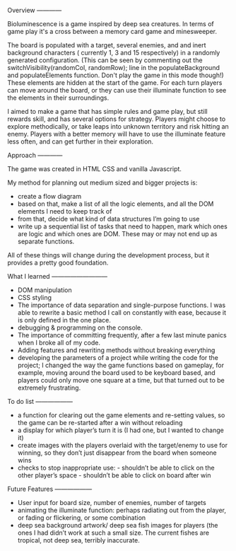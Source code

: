 Overview
————

Bioluminescence is a game inspired by deep sea creatures.
In terms of game play it's a cross between a memory card game and minesweeper.

The board is populated with a target, several enemies, and and inert background characters ( currently 1, 3 and 15 respectively) in a randomly generated configuration.
(This can be seen by commenting out the  switchVisibility(randomCol, randomRow); line in the populateBackground and populateElements function. Don't play the game in this mode though!)
These elements are hidden at the start of the game.
For each turn players can move around the board, or they can use their illuminate function to see the elements in their surroundings.

I aimed to make a game that has simple rules and game play, but still rewards skill, and has several options for strategy.
Players might choose to explore methodically, or take leaps into unknown territory and risk hitting an enemy. Players with a better memory will have to use the illuminate feature less often, and can get further in their exploration.



Approach
————

The game was created in HTML CSS and vanilla Javascript.

My method for planning out medium sized and bigger projects is:
- create a flow diagram
- based on that, make a list of all the logic elements, and all the DOM elements I need to keep track of
- from that, decide what kind of data structures I’m going to use
- write up a sequential list of tasks that need to happen, mark which ones are logic and which ones are DOM. These may or may not end up as separate functions.

All of these things will change during the development process, but it provides a pretty good foundation.



What I learned
—————————

- DOM manipulation
- CSS styling
- The importance of data separation and single-purpose functions. I was able to rewrite a basic method I call on constantly with ease, because it is only defined in the one place.
- debugging & programming on the console.
- The importance of committing frequently, after a few last minute panics when I broke all of my code.
- Adding features and rewriting methods without breaking everything
- developing the parameters of a project while writing the code for the project; I changed the way the game functions based on gameplay, for example, moving around the board used to be keyboard based, and players could only move one square at a time, but that turned out to be extremely frustrating.


To do list
——————

- a function for clearing out the game elements and re-setting values, so the game can be re-started after a win without reloading
- a display for which player’s turn it is (I had one, but I wanted to change it)
- create images with the players overlaid with the target/enemy to use for winning, so they don’t just disappear from the board when someone wins
- checks to stop inappropriate use:
		- shouldn’t be able to click on the other player’s space
		- shouldn’t be able to click on board after win






Future Features
——————

- User input for board size, number of enemies, number of targets
- animating the illuminate function: perhaps radiating out from the player, or fading or flickering, or some combination
- deep sea background artwork/ deep sea fish images for players (the ones I had didn’t work at such a small size. The current fishes are tropical, not deep sea, terribly inaccurate.
